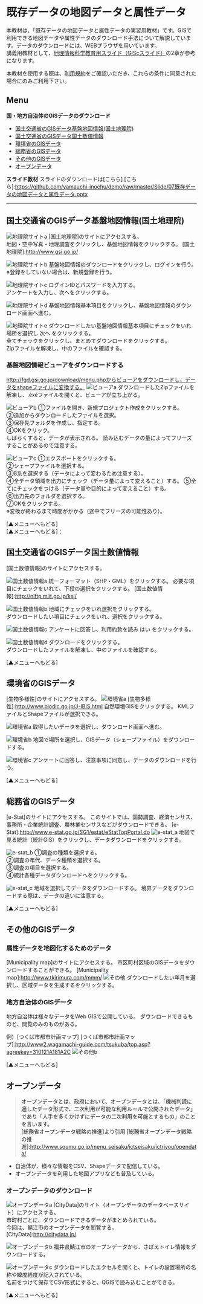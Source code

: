 # 既存データの地図データと属性データ
本教材は、「既存データの地図データと属性データの実習用教材」です。GISで利用できる地図データや属性データのダウンロード手法について解説しています。データのダウンロードには、WEBブラウザを用いています。  
講義用教材として、[地理情報科学教育用スライド（GIScスライド）]の2章が参考になります。  

本教材を使用する際は、[利用規約]をご確認いただき、これらの条件に同意された場合にのみご利用下さい。

[地理情報科学教育用スライド（GIScスライド）]:http://curricula.csis.u-tokyo.ac.jp/slide/2.html
[利用規約]:https://github.com/yamauchi-inochu/demo/blob/master/利用規約.md

**Menu**
-----
**国・地方自治体のGISデータのダウンロード**
- [国土交通省のGISデータ基盤地図情報(国土地理院)](#国土交通省のGISデータ基盤地図情報(国土地理院))
- [国土交通省のGISデータ国土数値情報](#国土交通省のGISデータ国土数値情報)
- [環境省のGISデータ](#環境省のGISデータ)
- [総務省のGISデータ](#総務省のGISデータ)
- [その他のGISデータ](#その他のGISデータ)
- [オープンデータ](#オープンデータ)

**スライド教材**
スライドのダウンロードは[こちら]
[こちら]:https://github.com/yamauchi-inochu/demo/raw/master/Slide/07既存データの地図データと属性データ.pptx

----------
## <a name = 国土交通省のGISデータ基盤地図情報(国土地理院)>国土交通省のGISデータ基盤地図情報(国土地理院)

![地理院サイトa](pic/pic_1.png)
[国土地理院]のサイトにアクセスする。  
地図・空中写真・地理調査をクリックし、基盤地図情報をクリックする。
[国土地理院]:<http://www.gsi.go.jp/>

![地理院サイトb](pic/pic_2.png)
基盤地図情報のダウンロードをクリックし、ログインを行う。  
※登録をしていない場合は、新規登録を行う。

![地理院サイトc](pic/pic_3.png)
ログインIDとパスワードを入力する。  
アンケートを入力し、次へをクリックする。

![地理院サイトd](pic/pic_4.png)
基盤地図情報基本項目をクリックし、基盤地図情報のダウンロード画面へ進む。

![地理院サイトe](pic/pic_5.png)
ダウンロードしたい基盤地図情報基本項目にチェックをいれ場所を選択し 次へ をクリックする。  
全てチェックをクリックし、まとめてダウンロードをクリックする。  
Zipファイルを解凍し、中のファイルを確認する。

### 基盤地図情報ビューアをダウンロードする

http://fgd.gsi.go.jp/download/menu.phpからビューアをダウンロードし、データをshapeファイルに変換する。
![ビューアa](pic/pic_6.png)
ダウンロードしたZipファイルを解凍し、.exeファイルを開くと、ビューアが立ち上がる。

![ビューアb](pic/pic_7.png)
①ファイルを開き、新規プロジェクト作成をクリックする。  
②追加からダウンロードしたファイルを選択。  
③保存先フォルダを作成し、指定する。  
④OKをクリック。  
しばらくすると、データが表示される。
読み込むデータの量によってフリーズすることがあるので注意する。

![ビューアc](pic/pic_9.png)
①エクスポートをクリックする。  
②シェープファイルを選択する。  
③8系を選択する（データによって変わるため注意する）。  
④全データ領域を出力にチェック（データ量によって変えること）する。
⑤全てにチェックをつける（データ量や目的によって変えること）する。  
⑥出力先のフォルダを選択する。  
⑦OKをクリックする。  
※変換が終わるまで時間がかかる（途中でフリーズの可能性あり）。  

  [▲メニューへもどる]  
[▲メニューへもどる]：
## <a name = 国土交通省のGISデータ国土数値情報>国土交通省のGISデータ国土数値情報

[国土数値情報]のサイトにアクセスする。

![国土数値情報a](pic/pic_10.png)
統一フォーマット（SHP・GML）をクリックする。
必要な項目にチェックをいれて、下段の選択をクリックする。
[国土数値情報]:<http://nlftp.mlit.go.jp/ksj/>

![国土数値情報b](pic/pic_11.png)
地域にチェックをいれ選択をクリックする。  
ダウンロードしたい項目にチェックをいれ、選択をクリックする。

![国土数値情報c](pic/pic_12.png)
アンケートに回答し、利用約款を読み はい をクリックする。

![国土数値情報d](pic/pic_13.png)
ダウンロードをクリックする。  
ダウンロードしたファイルを解凍し、中のファイルを確認する。

  [▲メニューへもどる]  
## <a name = 環境省のGISデータ>環境省のGISデータ
[生物多様性]のサイトにアクセスする。
![環境省a](pic/pic_14.png)
[生物多様性]:<http://www.biodic.go.jp/J-IBIS.html>
自然環境GISをクリックする。
KMLファイルとShapeファイルが選択できる。

![環境省a](pic/pic_15.png)
取得したいデータを選択し、ダウンロード画面へ進む。

![環境省b](pic/pic_16.png)
地図で場所を選択し、GISデータ（シェープファイル）をダウンロードする。

![環境省c](pic/pic_17.png)
アンケートに回答し、注意事項に同意し、データのダウンロードを行う。

  [▲メニューへもどる]  
## <a name = 総務省のGISデータ>総務省のGISデータ
[e-Stat]のサイトにアクセスする。
このサイトでは、国勢調査、経済センサス、事務所・企業統計調査、農林業センサスなどがダウンロードできる。
[e-Stat]:<http://www.e-stat.go.jp/SG1/estat/eStatTopPortal.do>
![e-stat_a](pic/pic_18.png)
地図で見る統計（統計GIS）をクリックし、データダウンロードをクリックする。

![e-stat_b](pic/pic_19.png)
①調査の種類を選択する。  
②調査の年代、データ種類を選択する。  
③調査の項目を選択する。  
④統計各種データダウンロードへをクリックする。

![e-stat_c](pic/pic_20.png)
地域を選択してデータをダウンロードする。
境界データをダウンロードする際は、データの違いに注意する。

  [▲メニューへもどる]  
## <a name = その他のGISデータ>その他のGISデータ
### 属性データを地図化するためのデータ
[Municipality map]のサイトにアクセスする。
市区町村区域のGISデータをダウンロードすることができる。
[Municipality map]:<http://www.tkirimura.com/mmm/>
![その他](pic/pic_21.png)
ダウンロードしたい年月を選択し、区域データを生成するをクリックする。

### 地方自治体のGISデータ
地方自治体は様々なデータをWeb GISで公開している。
ダウンロードできるものと、閲覧のみのものがある。  

例）[つくば市都市計画マップ]
[つくば市都市計画マップ]:<http://www2.wagamachi-guide.com/tsukuba/top.asp?agreekey=310121A181A2C>
![その他b](pic/pic_22.png)

  [▲メニューへもどる]  

## <a name = オープンデータ>オープンデータ
>オープンデータとは、政府において、オープンデータとは、「機械判読に適したデータ形式で、二次利用が可能な利用ルールで公開されたデータ」であり「人手を多くかけずにデータの二次利用を可能とするもの」のことを言います。  
[総務省オープンデータ戦略の推進]より引用
[総務省オープンデータ戦略の推進]:<http://www.soumu.go.jp/menu_seisaku/ictseisaku/ictriyou/opendata/>

- 自治体が、様々な情報をCSV、Shapeデータで配信している。
- オープンデータを利用した地図アプリなども普及している。

### オープンデータのダウンロード

![オープンデータa](pic/pic_23.png)
[CityData]のサイト（オープンデータのデータベースサイト）にアクセスする。  
市町村ごとに、ダウンロードできるデータがまとめられている。  
今回は、鯖江市のオープンデータを閲覧する。  
[CityData]:<http://citydata.jp/>

![オープンデータb](pic/pic_24.png)
福井県鯖江市のオープンデータから、さばえトイレ情報をダウンロードする。

![オープンデータc](pic/pic_25.png)
ダウンロードしたエクセルを開くと、トイレの設置場所の名称や緯度経度が記入されている。  
名前をつけて保存でCSV形式にすると、QGISで読み込むことができる。


  [▲メニューへもどる]  
